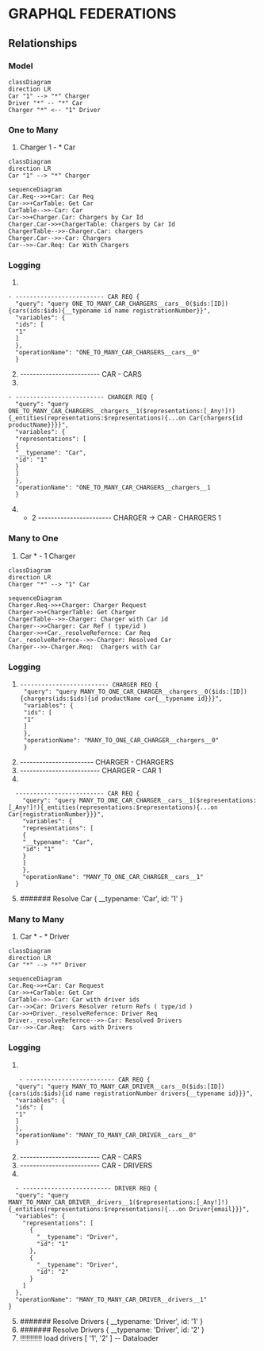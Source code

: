<!--
title: 'AWS Simple HTTP Endpoint example in NodeJS'
description: 'This template demonstrates how to make a simple HTTP API with Node.js running on AWS Lambda and API Gateway using the Serverless Framework.'
layout: Doc
framework: v3
platform: AWS
language: nodeJS
authorLink: 'https://github.com/serverless'
authorName: 'Serverless, inc.'
authorAvatar: 'https://avatars1.githubusercontent.com/u/13742415?s=200&v=4'
-->
# GRAPHQL FEDERATIONS

## Relationships

### Model

```mermaid
classDiagram
direction LR
Car "1" --> "*" Charger 
Driver "*" -- "*" Car 
Charger "*" <-- "1" Driver 
```

### One to Many
1. Charger 1 - * Car 
```mermaid
classDiagram
direction LR
Car "1" --> "*" Charger
```

```mermaid
sequenceDiagram
Car.Req-->>+Car: Car Req
Car->>+CarTable: Get Car
CarTable-->>-Car: Car 
Car->>+Charger.Car: Chargers by Car Id
Charger.Car->>+ChargerTable: Chargers by Car Id 
ChargerTable-->>-Charger.Car: chargers
Charger.Car-->>-Car: Chargers
Car-->>-Car.Req: Car With Chargers 
```

### Logging
1. 
```
- ------------------------- CAR REQ {
  "query": "query ONE_TO_MANY_CAR_CHARGERS__cars__0($ids:[ID]){cars(ids:$ids){__typename id name registrationNumber}}",
  "variables": {
  "ids": [
  "1"
  ]
  },
  "operationName": "ONE_TO_MANY_CAR_CHARGERS__cars__0"
  }

```
2. ------------------------- CAR - CARS
3. 
```
- ------------------------- CHARGER REQ {
  "query": "query ONE_TO_MANY_CAR_CHARGERS__chargers__1($representations:[_Any!]!){_entities(representations:$representations){...on Car{chargers{id productName}}}}",
  "variables": {
  "representations": [
  {
  "__typename": "Car",
  "id": "1"
  }
  ]
  },
  "operationName": "ONE_TO_MANY_CAR_CHARGERS__chargers__1
  }

```
4. - 2 ----------------------- CHARGER -> CAR - CHARGERS 1

### Many to One
1. Car *  - 1 Charger 
```mermaid
classDiagram
direction LR
Charger "*" --> "1" Car
```

```mermaid
sequenceDiagram
Charger.Req->>+Charger: Charger Request
Charger->>+ChargerTable: Get Charger 
ChargerTable-->>-Charger: Charger with Car id
Charger-->>Charger: Car Ref ( type/id ) 
Charger->>+Car._resolveRefernce: Car Req
Car._resolveRefernce-->>-Charger: Resolved Car
Charger-->>-Charger.Req:  Chargers with Car 
```

### Logging
1. ```
   ------------------------- CHARGER REQ {
    "query": "query MANY_TO_ONE_CAR_CHARGER__chargers__0($ids:[ID]){chargers(ids:$ids){id productName car{__typename id}}}",
    "variables": {
    "ids": [
    "1"
    ]
    },
    "operationName": "MANY_TO_ONE_CAR_CHARGER__chargers__0"
    }

2. ----------------------- CHARGER - CHARGERS
3. ------------------------- CHARGER - CAR 1
4. 
``` 
  ------------------------- CAR REQ {
    "query": "query MANY_TO_ONE_CAR_CHARGER__cars__1($representations:[_Any!]!){_entities(representations:$representations){...on Car{registrationNumber}}}",
    "variables": {
    "representations": [
    {
    "__typename": "Car",
    "id": "1"
    }
    ]
    },
    "operationName": "MANY_TO_ONE_CAR_CHARGER__cars__1"
  } 
  ```
5.  ####### Resolve Car { __typename: 'Car', id: '1' }

### Many to Many 
1. Car *  - * Driver 
```mermaid
classDiagram
direction LR
Car "*" --> "*" Driver
```

```mermaid
sequenceDiagram
Car.Req->>+Car: Car Request
Car->>+CarTable: Get Car
CarTable-->>-Car: Car with driver ids
Car-->>Car: Drivers Resolver return Refs ( type/id ) 
Car->>+Driver._resolveRefernce: Driver Req
Driver._resolveRefernce-->>-Car: Resolved Drivers 
Car-->>-Car.Req:  Cars with Drivers
```

### Logging
1. 
```
   - ------------------------- CAR REQ {
  "query": "query MANY_TO_MANY_CAR_DRIVER__cars__0($ids:[ID]){cars(ids:$ids){id name registrationNumber drivers{__typename id}}}",
  "variables": {
  "ids": [
  "1"
  ]
  },
  "operationName": "MANY_TO_MANY_CAR_DRIVER__cars__0"
  }
```

2. ------------------------- CAR - CARS
3. ------------------------- CAR - DRIVERS
4.
``` 
  - ------------------------- DRIVER REQ {
  "query": "query MANY_TO_MANY_CAR_DRIVER__drivers__1($representations:[_Any!]!){_entities(representations:$representations){...on Driver{email}}}",
  "variables": {
    "representations": [
      {
        "__typename": "Driver",
        "id": "1"
      },
      {
        "__typename": "Driver",
        "id": "2"
      }
    ]
  },
  "operationName": "MANY_TO_MANY_CAR_DRIVER__drivers__1"
}

  ```
5.  ####### Resolve Drivers { __typename: 'Driver', id: '1' }
6.  ####### Resolve Drivers { __typename: 'Driver', id: '2' }
7. !!!!!!!!!!! load drivers [ '1', '2' ] -- Dataloader
